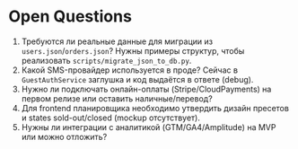 # Open Questions

1. Требуются ли реальные данные для миграции из `users.json`/`orders.json`? Нужны примеры структур, чтобы реализовать `scripts/migrate_json_to_db.py`.
2. Какой SMS-провайдер используется в проде? Сейчас в `GuestAuthService` заглушка и код выдаётся в ответе (debug).
3. Нужно ли подключать онлайн-оплаты (Stripe/CloudPayments) на первом релизе или оставить наличные/перевод?
4. Для frontend планировщика необходимо утвердить дизайн пресетов и states sold-out/closed (mockup отсутствует).
5. Нужны ли интеграции с аналитикой (GTM/GA4/Amplitude) на MVP или можно отложить?
